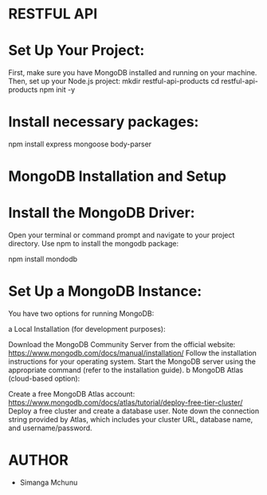 # RESTFUL API 

# Set Up Your Project:

First, make sure you have MongoDB installed and running on your machine. Then, set up your Node.js project:
mkdir restful-api-products
cd restful-api-products
npm init -y

# Install necessary packages:
npm install express mongoose body-parser

# MongoDB Installation and Setup

# Install the MongoDB Driver:

Open your terminal or command prompt and navigate to your project directory.
Use npm to install the mongodb package:

npm install mondodb

# Set Up a MongoDB Instance:

You have two options for running MongoDB:

a Local Installation (for development purposes):

Download the MongoDB Community Server from the official website: https://www.mongodb.com/docs/manual/installation/
Follow the installation instructions for your operating system.
Start the MongoDB server using the appropriate command (refer to the installation guide).
b MongoDB Atlas (cloud-based option):

Create a free MongoDB Atlas account: https://www.mongodb.com/docs/atlas/tutorial/deploy-free-tier-cluster/
Deploy a free cluster and create a database user.
Note down the connection string provided by Atlas, which includes your cluster URL, database name, and username/password.

# AUTHOR
- Simanga Mchunu